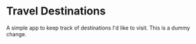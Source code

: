 # Travel Destinations

A simple app to keep track of destinations I'd like to visit.
This is a dummy change.
